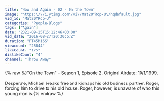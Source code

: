 ```yaml
---
title: "Now and Again - 02 - On the Town"
image: "https:\/\/i.ytimg.com\/vi\/Mat20YRcp-U\/hqdefault.jpg"
vid_id: "Mat20YRcp-U"
categories: "People-Blogs"
tags: ["Again"]
date: "2021-09-25T15:12:46+03:00"
vid_date: "2016-08-27T20:30:57Z"
duration: "PT45M16S"
viewcount: "28844"
likeCount: "175"
dislikeCount: "4"
channel: "Throw Away"
---
```

{% raw %}&quot;On the Town&quot; - Season 1, Episode 2. Original Airdate: 10/1/1999.<br /><br />Desperate, Michael breaks free and kidnaps his old business partner, Roger, forcing him to drive to his old house. Roger, however, is unaware of who this young man is.{% endraw %}
